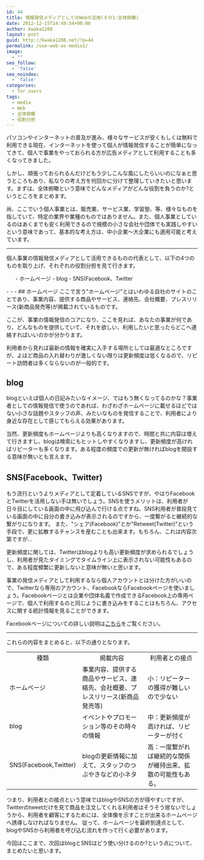 ```yaml
---
id: 44
title: 情報発信メディアとしてのWebの活用(その1:全体俯瞰)
date: 2012-12-15T14:49:54+00:00
author: kwaka1208
layout: post
guid: http://kwaka1208.net/?p=44
permalink: /use-web-as-media1/
image:
  - ""
seo_follow:
  - 'false'
seo_noindex:
  - 'false'
categories:
  - for users
tags:
  - media
  - Web
  - 全体俯瞰
  - 役割分担
---
```

パソコンやインターネットの普及が進み、様々なサービスが安くもしくは無料で利用できる現在、インターネットを使って個人が情報発信することが簡単になってきて、個人で事業をやっておられる方が広告メディアとして利用することも多くなってきました。

しかし、頑張っておられるんだけどもう少しこんな風にしたらいいのになぁと思うところもあり、私なりの考え方を何回かに分けて整理していきたいと思います。まずは、全体俯瞰という意味でどんなメディアがどんな役割を負うのか?というところをまとめます。

尚、ここでいう個人事業とは、販売業、サービス業、学習塾、等、様々なものを指していて、特定の業界や業種のものではありません。また、個人事業としているのはあくまでも安く利用できるので規模の小さな会社や団体でも実践しやすいという意味であって、基本的な考え方は、中小企業〜大企業にも適用可能と考えています。

- - -
個人事業の情報発信メディアとして活用できるものの代表として、以下の4つのものを取り上げ、それぞれの役割分担を見て行きます。
<ul>
- ホームページ
- blog
- SNS(Facebook、Twitter
</ul>
- - -
## ホームページ
ここで言う"ホームページ"とはいわゆる自社のサイトのことであり、事業内容、提供する商品やサービス、連絡先、会社概要、プレスリリース(新商品発売等)が掲載されているものです。

ここが、事業の情報発信のコアになり、ここを見れば、あなたの事業が何であり、どんなものを提供していて、それを欲しい、利用したいと思ったらどこへ連絡すればいいのかが分かります。

利用者から見れば最新の情報を確実に入手する場所としては最適なところですが、よほど商品の入れ替わりが激しくない限りは更新頻度は低くなるので、リピート訪問者は多くならないのが一般的です。
## blog
blogといえば個人の日記みたいなイメージ、ではもう無くなってるのかな？事業者としての情報発信で使うのであれば、わざわざホームページに載せるほどではない小さな話題やスタッフの声、みたいなものを発信することで、利用者により身近な存在として感じてもらえる効果があります。

当然、更新頻度もホームページよりも高くなりますので、時間と共に内容は増えて行きますし、blogは検索にもヒットしやすくなりますし、更新頻度が高ければリピーターも多くなります。ある程度の頻度での更新が無ければblogを開設する意味が無いとも言えます。
## SNS(Facebook、Twitter)
もう流行というよりメディアとして定着しているSNSですが、やはりFacebookとTwitterを活用しない手は無いでしょう。SNSを使うメリットは、利用者が日々目にしている画面の中に飛び込んで行ける点ですね、SNS利用者が普段見ている画面の中に自分の書き込みが表示されるのですから、一度繋がると継続的な繋がりになります。
また、"シェア(Facebook)"とか"Retweet(Twitter)"という手段で、更に拡散するチャンスを産むことも出来ます。もちろん、これは内容次第ですが...

更新頻度に関しては、Twitterはblogよりも高い更新頻度が求められるでしょうし、利用者が見たタイミングでタイムライン上に表示されない可能性もあるので、ある程度頻繁に更新しないと意味が無いと思います。

事業の発信メディアとして利用するなら個人アカウントとは分けた方がいいので、Twitterなら専用のアカウント、FacebookならFacebookページを使いましょう。Facebookページとは企業や団体名義で作成できるFacebook上の専用ページで、個人で利用するのと同じように書き込みをすることはもちろん、アクセスに関する統計情報を見ることができます。

Facebookページについての詳しい説明は[こちら](http://f-navigation.jp/manual/pages/about.html)をご覧ください。
- - -
これらの内容をまとめると、以下の通りとなります。

<table>
<tr><td align="center">種類</td><td align="center">掲載内容</td><td align="center">利用者との接点</td></tr>

<tr><td>ホームページ</td><td>事業内容、提供する商品やサービス、連絡先、会社概要、プレスリリース(新商品発売等)</td><td>小：リピーターの獲得が難しいので少ない</td></tr>
<tr><td>blog</td><td>イベントやプロモーション等のその時々の情報</td><td>中：更新頻度が高ければ、リピーターが付く</td></tr>
<tr><td>SNS(Facebook,Twitter)</td><td>blogの更新情報に加えて、スタッフのつぶやきなどの小ネタ</td><td>高：一度繋がれば継続的な関係が維持出来、拡散の可能性もある。</td></tr>
</table>

<div class="conclusion">つまり、利用者との接点という意味ではblogやSNSの方が得やすいですが、Twitterのtweetだけを見て商品を注文してくれる利用者はそうそう居ないでしょうから、利用者を顧客にするためには、全体像を示すことが出来るホームページへ誘導しなければなりません。
従って、ホームページを最終到達点として、blogやSNSから利用者を呼び込む流れを作って行く必要があります。</div>

今回はここまで、次回はblogとSNSはどう使い分けるのか?という点について、まとめたいと思います。